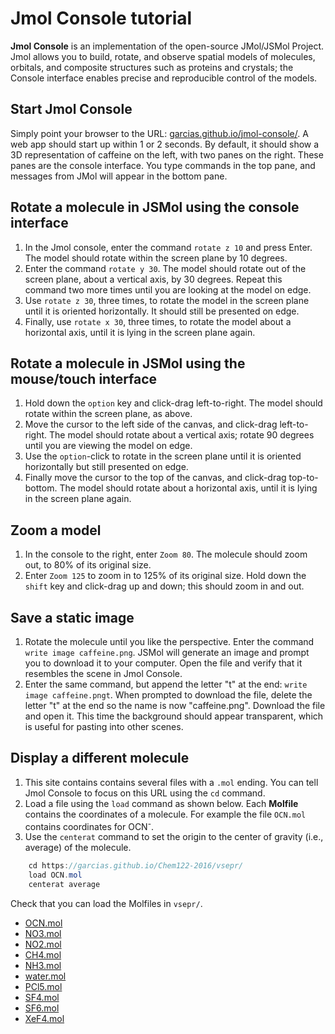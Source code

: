 # Jmol Console tutorial

**Jmol Console** is an implementation of the open-source JMol/JSMol Project. Jmol allows you to build, rotate, and observe spatial models of molecules, orbitals, and composite structures such as proteins and crystals; the Console interface enables precise and reproducible control of the models. 

## Start Jmol Console

Simply point your browser to the URL: [garcias.github.io/jmol-console/](https://garcias.github.io/jmol-console/). A web app should start up within 1 or 2 seconds. By default, it should show a 3D representation of caffeine on the left, with two panes on the right. These panes are the console interface. You type commands in the top pane, and messages from JMol will appear in the bottom pane.

## Rotate a molecule in JSMol using the console interface

1. In the Jmol console, enter the command `rotate z 10` and press Enter. The model should rotate within the screen plane by 10 degrees.
2. Enter the command `rotate y 30`. The model should rotate out of the screen plane, about a vertical axis, by 30 degrees. Repeat this command two more times until you are looking at the model on edge. 
3. Use `rotate z 30`, three times, to rotate the model in the screen plane until it is oriented horizontally. It should still be presented on edge. 
4. Finally, use `rotate x 30`, three times, to rotate the model about a horizontal axis, until it is lying in the screen plane again.

## Rotate a molecule in JSMol using the mouse/touch interface

1. Hold down the `option` key and click-drag left-to-right. The model should rotate within the screen plane, as above.
2. Move the cursor to the left side of the canvas, and click-drag left-to-right. The model should rotate about a vertical axis; rotate 90 degrees until you are viewing the model on edge. 
3. Use the `option`-click to rotate in the screen plane until it is oriented horizontally but still presented on edge. 
4. Finally move the cursor to the top of the canvas, and click-drag top-to-bottom. The model should rotate about a horizontal axis, until it is lying in the screen plane again.

## Zoom a model

1. In the console to the right, enter `Zoom 80`. The molecule should zoom out, to 80% of its original size. 
2. Enter `Zoom 125` to zoom in to 125% of its original size. Hold down the `shift` key and click-drag up and down; this should zoom in and out.

## Save a static image

1. Rotate the molecule until you like the perspective. Enter the command `write image caffeine.png`. JSMol will generate an image and prompt you to download it to your computer. Open the file and verify that it resembles the scene in Jmol Console.
2. Enter the same command, but append the letter "t" at the end: `write image caffeine.pngt`. When prompted to download the file, delete the letter "t" at the end so the name is now "caffeine.png". Download the file and open it. This time the background should appear transparent, which is useful for pasting into other scenes.

## Display a different molecule

1. This site contains contains several files with a `.mol` ending. You can tell Jmol Console to focus on this URL using the `cd` command. 
2. Load a file using the `load` command as shown below. Each **Molfile** contains the coordinates of a molecule. For example the file `OCN.mol` contains coordinates for OCN<sup>-</sup>.
3. Use the `centerat` command to set the origin to the center of gravity (i.e., average) of the molecule.

```Java
    cd https://garcias.github.io/Chem122-2016/vsepr/
    load OCN.mol
    centerat average
```

Check that you can load the Molfiles in `vsepr/`. 

- [OCN.mol](OCN.mol)
- [NO3.mol](NO3.mol)
- [NO2.mol](NO2.mol)
- [CH4.mol](CH4.mol)
- [NH3.mol](NH3.mol)
- [water.mol](water.mol)
- [PCl5.mol](PCl5.mol)
- [SF4.mol](SF4.mol)
- [SF6.mol](SF6.mol)
- [XeF4.mol](XeF4.mol)
